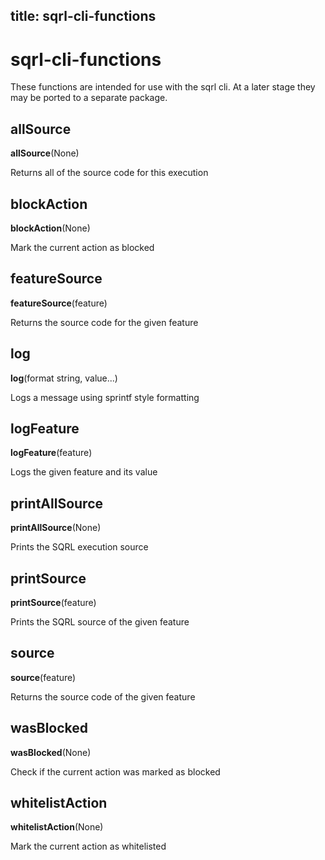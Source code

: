 title: sqrl-cli-functions
---

# sqrl-cli-functions

These functions are intended for use with the sqrl cli. At a later stage they may be ported to a separate package.

## allSource

**allSource**(None)

Returns all of the source code for this execution

## blockAction

**blockAction**(None)

Mark the current action as blocked

## featureSource

**featureSource**(feature)

Returns the source code for the given feature

## log

**log**(format string, value...)

Logs a message using sprintf style formatting

## logFeature

**logFeature**(feature)

Logs the given feature and its value

## printAllSource

**printAllSource**(None)

Prints the SQRL execution source

## printSource

**printSource**(feature)

Prints the SQRL source of the given feature

## source

**source**(feature)

Returns the source code of the given feature

## wasBlocked

**wasBlocked**(None)

Check if the current action was marked as blocked

## whitelistAction

**whitelistAction**(None)

Mark the current action as whitelisted


